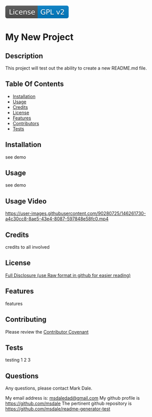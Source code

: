 [![License: GPL v2](./assets/images/license-GPL_v2-blue.svg)](./assets/license-docs/pretext/gpl-v2-pre.txt)
  
# My New Project



## Description
  
  This project will test out the ability to create a new README.md file.



## Table Of Contents

* [Installation](#installation)
* [Usage](#usage)
* [Credits](#credits)
* [License](#license)
* [Features](#features)
* [Contributors](#contributors)
* [Tests](#tests)





## Installation

see demo



## Usage

see demo

## Usage Video

https://user-images.githubusercontent.com/90280725/146261730-a4c30cc8-8ae5-43e4-8087-597848e58fc0.mp4




## Credits

credits to all involved



## License

[Full Disclosure (use Raw format in github for easier reading)](./assets/license-docs/full-disclosure/gpl-v2.txt)



## Features

features



## Contributing

Please review the [Contributor Covenant](./assets/markdown/contributing.md)



## Tests

testing 1 2 3



## Questions

Any questions, please contact Mark Dale.

My email address is: msdaledad@gmail.com
My github profile is https://github.com/msdale
The pertinent github repository is https://github.com/msdale/readme-generator-test


